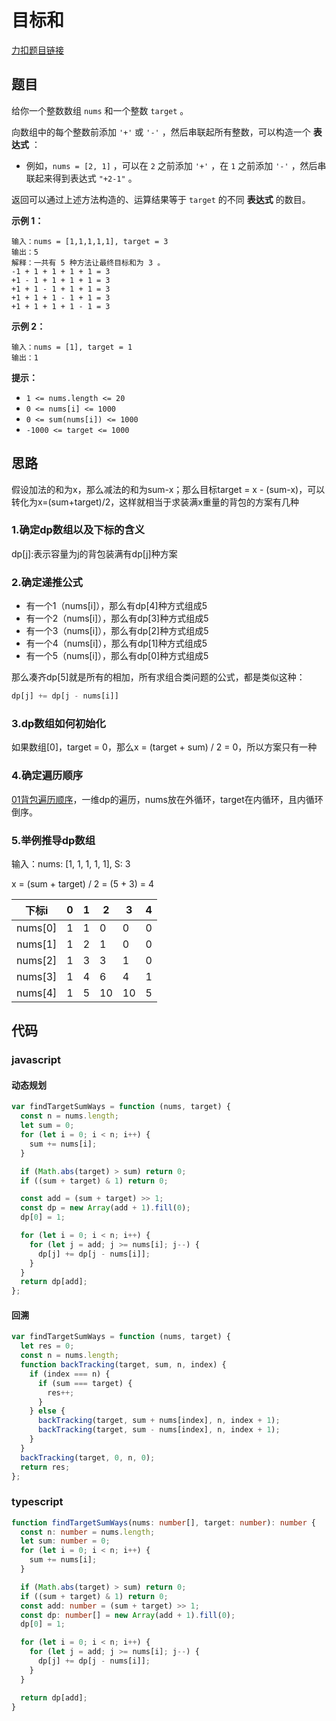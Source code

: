 # 目标和

[力扣题目链接](https://leetcode.cn/problems/target-sum/)

## 题目

给你一个整数数组 `nums` 和一个整数 `target` 。

向数组中的每个整数前添加 `'+'` 或 `'-'` ，然后串联起所有整数，可以构造一个 **表达式** ：

- 例如，`nums = [2, 1]` ，可以在 `2` 之前添加 `'+'` ，在 `1` 之前添加 `'-'` ，然后串联起来得到表达式 `"+2-1"` 。

返回可以通过上述方法构造的、运算结果等于 `target` 的不同 **表达式** 的数目。

**示例 1：**

```
输入：nums = [1,1,1,1,1], target = 3
输出：5
解释：一共有 5 种方法让最终目标和为 3 。
-1 + 1 + 1 + 1 + 1 = 3
+1 - 1 + 1 + 1 + 1 = 3
+1 + 1 - 1 + 1 + 1 = 3
+1 + 1 + 1 - 1 + 1 = 3
+1 + 1 + 1 + 1 - 1 = 3
```

**示例 2：**

```
输入：nums = [1], target = 1
输出：1
```

**提示：**

- `1 <= nums.length <= 20`
- `0 <= nums[i] <= 1000`
- `0 <= sum(nums[i]) <= 1000`
- `-1000 <= target <= 1000`

## 思路

假设加法的和为x，那么减法的和为sum-x；那么目标target = x - (sum-x)，可以转化为x=(sum+target)/2，这样就相当于求装满x重量的背包的方案有几种

### 1.确定dp数组以及下标的含义

dp[j]:表示容量为j的背包装满有dp[j]种方案

### 2.确定递推公式

- 有一个1（nums[i]），那么有dp[4]种方式组成5
- 有一个2（nums[i]），那么有dp[3]种方式组成5
- 有一个3（nums[i]），那么有dp[2]种方式组成5
- 有一个4（nums[i]），那么有dp[1]种方式组成5
- 有一个5（nums[i]），那么有dp[0]种方式组成5

那么凑齐dp[5]就是所有的相加，所有求组合类问题的公式，都是类似这种：
~~~js
dp[j] += dp[j - nums[i]]
~~~

### 3.dp数组如何初始化

如果数组[0]，target = 0，那么x = (target + sum) / 2 = 0，所以方案只有一种

### 4.确定遍历顺序

[01背包遍历顺序](/arithmetic/DP/linearArray.html)，一维dp的遍历，nums放在外循环，target在内循环，且内循环倒序。

### 5.举例推导dp数组

输入：nums: [1, 1, 1, 1, 1], S: 3

x = (sum + target) / 2 = (5 + 3) = 4

| 下标i   | 0    | 1    | 2    | 3    | 4    |
| ------- | ---- | ---- | ---- | ---- | ---- |
| nums[0] | 1    | 1    | 0    | 0    | 0    |
| nums[1] | 1    | 2    | 1    | 0    | 0    |
| nums[2] | 1    | 3    | 3    | 1    | 0    |
| nums[3] | 1    | 4    | 6    | 4    | 1    |
| nums[4] | 1    | 5    | 10   | 10   | 5    |

## 代码

### javascript

#### 动态规划

~~~js
var findTargetSumWays = function (nums, target) {
  const n = nums.length;
  let sum = 0;
  for (let i = 0; i < n; i++) {
    sum += nums[i];
  }

  if (Math.abs(target) > sum) return 0;
  if ((sum + target) & 1) return 0;

  const add = (sum + target) >> 1;
  const dp = new Array(add + 1).fill(0);
  dp[0] = 1;

  for (let i = 0; i < n; i++) {
    for (let j = add; j >= nums[i]; j--) {
      dp[j] += dp[j - nums[i]];
    }
  }
  return dp[add];
};
~~~

#### 回溯

~~~js
var findTargetSumWays = function (nums, target) {
  let res = 0;
  const n = nums.length;
  function backTracking(target, sum, n, index) {
    if (index === n) {
      if (sum === target) {
        res++;
      }
    } else {
      backTracking(target, sum + nums[index], n, index + 1);
      backTracking(target, sum - nums[index], n, index + 1);
    }
  }
  backTracking(target, 0, n, 0);
  return res;
};
~~~

### typescript

~~~ts
function findTargetSumWays(nums: number[], target: number): number {
  const n: number = nums.length;
  let sum: number = 0;
  for (let i = 0; i < n; i++) {
    sum += nums[i];
  }

  if (Math.abs(target) > sum) return 0;
  if ((sum + target) & 1) return 0;
  const add: number = (sum + target) >> 1;
  const dp: number[] = new Array(add + 1).fill(0);
  dp[0] = 1;

  for (let i = 0; i < n; i++) {
    for (let j = add; j >= nums[i]; j--) {
      dp[j] += dp[j - nums[i]];
    }
  }

  return dp[add];
}
~~~

